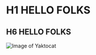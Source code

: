 # H1 HELLO FOLKS
## H6 HELLO FOLKS
![Image of Yaktocat](https://octodex.github.com/images/yaktocat.png)
